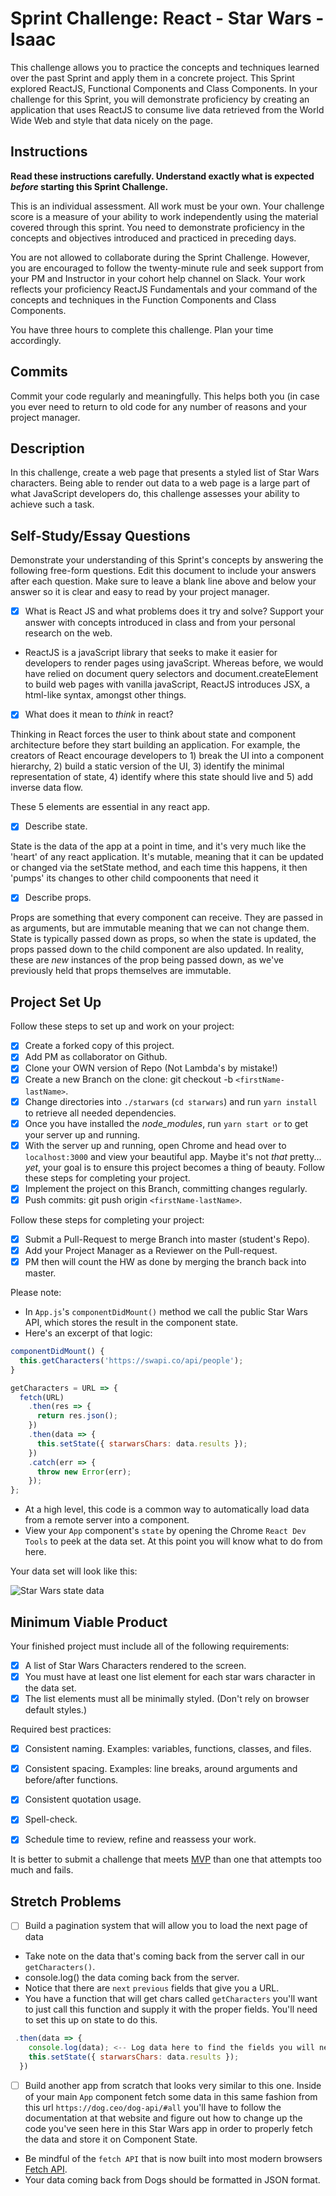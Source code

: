 # Sprint Challenge: React - Star Wars - Isaac

This challenge allows you to practice the concepts and techniques learned over the past Sprint and apply them in a concrete project. This Sprint explored ReactJS, Functional Components and Class Components. In your challenge for this Sprint, you will demonstrate proficiency by creating an application that uses ReactJS to consume live data retrieved from the World Wide Web and style that data nicely on the page.

## Instructions

**Read these instructions carefully. Understand exactly what is expected _before_ starting this Sprint Challenge.**

This is an individual assessment. All work must be your own. Your challenge score is a measure of your ability to work independently using the material covered through this sprint. You need to demonstrate proficiency in the concepts and objectives introduced and practiced in preceding days.

You are not allowed to collaborate during the Sprint Challenge. However, you are encouraged to follow the twenty-minute rule and seek support from your PM and Instructor in your cohort help channel on Slack. Your work reflects your proficiency ReactJS Fundamentals and your command of the concepts and techniques in the Function Components and Class Components.

You have three hours to complete this challenge. Plan your time accordingly.

## Commits

Commit your code regularly and meaningfully. This helps both you (in case you ever need to return to old code for any number of reasons and your project manager.

## Description

In this challenge, create a web page that presents a styled list of Star Wars characters. Being able to render out data to a web page is a large part of what JavaScript developers do, this challenge assesses your ability to achieve such a task.

## Self-Study/Essay Questions

Demonstrate your understanding of this Sprint's concepts by answering the following free-form questions. Edit this document to include your answers after each question. Make sure to leave a blank line above and below your answer so it is clear and easy to read by your project manager.

- [X] What is React JS and what problems does it try and solve? Support your answer with concepts introduced in class and from your personal research on the web.

- ReactJS is a javaScript library that seeks to make it easier for developers to render pages using javaScript. Whereas before, we would have relied on document query selectors and document.createElement to build web pages with vanilla javaScript, ReactJS introduces JSX, a html-like syntax, amongst other things.

- [X] What does it mean to _think_ in react?

Thinking in React forces the user to think about state and component architecture before they start building an application. For example, the creators of React encourage developers to 1) break the UI into a component hierarchy, 2) build a static version of the UI, 3) identify the minimal representation of state, 4) identify where this state should live and 5) add inverse data flow.

These 5 elements are essential in any react app.

- [X] Describe state.

State is the data of the app at a point in time, and it's very much like the 'heart' of any react application. It's mutable, meaning that it can be updated or changed via the setState method, and each time this happens, it then 'pumps' its changes to other child compoonents that need it

- [X] Describe props.

Props are something that every component can receive. They are passed in as arguments, but are immutable meaning that we can not change them. State is typically passed down as props, so when the state is updated, the props passed down to the child component are also updated. In reality, these are *new* instances of the prop being passed down, as we've previously held that props themselves are immutable.

## Project Set Up

Follow these steps to set up and work on your project:

- [X] Create a forked copy of this project.
- [X] Add PM as collaborator on Github.
- [X] Clone your OWN version of Repo (Not Lambda's by mistake!)
- [X] Create a new Branch on the clone: git checkout -b `<firstName-lastName>`.
- [X] Change directories into `./starwars` (`cd starwars`) and run `yarn install` to retrieve all needed dependencies.
- [X] Once you have installed the _node_modules_, run `yarn start or` to get your server up and running.
- [X] With the server up and running, open Chrome and head over to `localhost:3000` and view your beautiful app. Maybe it's not _that_ pretty... _yet_, your goal is to ensure this project becomes a thing of beauty.
Follow these steps for completing your project.
- [X] Implement the project on this Branch, committing changes regularly.
- [X] Push commits: git push origin `<firstName-lastName>`.

Follow these steps for completing your project:

- [X] Submit a Pull-Request to merge <firstName-lastName> Branch into master (student's  Repo).
- [X] Add your Project Manager as a Reviewer on the Pull-request.
- [X] PM then will count the HW as done by  merging the branch back into master.

Please note:

- In `App.js`'s `componentDidMount()` method we call the public Star Wars API, which stores the result in the component state.
- Here's an excerpt of that logic:

```js
componentDidMount() {
  this.getCharacters('https://swapi.co/api/people');
}

getCharacters = URL => {
  fetch(URL)
    .then(res => {
      return res.json();
    })
    .then(data => {
      this.setState({ starwarsChars: data.results });
    })
    .catch(err => {
      throw new Error(err);
    });
};
```

- At a high level, this code is a common way to automatically load data from a remote server into a component.
- View your `App` component's `state` by opening the Chrome `React Dev Tools` to peek at the data set. At this point you will know what to do from here.

Your data set will look like this:

![Star Wars state data](starwars_data.png)


## Minimum Viable Product

Your finished project must include all of the following requirements:

- [X] A list of Star Wars Characters rendered to the screen.
- [X] You must have at least one list element for each star wars character in the data set.
- [X] The list elements must all be minimally styled. (Don't rely on browser default styles.)

Required best practices:

- [X] Consistent naming. Examples: variables, functions, classes, and files.
- [X] Consistent spacing. Examples: line breaks, around arguments and before/after functions.
- [X] Consistent quotation usage.
- [X] Spell-check.
- [X] Schedule time to review, refine and reassess your work.


It is better to submit a challenge that meets [MVP](https://en.wikipedia.org/wiki/Minimum_viable_product) than one that attempts too much and fails.

## Stretch Problems

- [ ] Build a pagination system that will allow you to load the next page of data

- Take note on the data that's coming back from the server call in our `getCharacters()`.
- console.log() the data coming back from the server.
- Notice that there are `next` `previous` fields that give you a URL.
- You have a function that will get chars called `getCharacters` you'll want to just call this function and supply it with the proper fields. You'll need to set this up on state to do this.

```js
 .then(data => {
    console.log(data); <-- Log data here to find the fields you will need.
    this.setState({ starwarsChars: data.results });
  })
```

- [ ] Build another app from scratch that looks very similar to this one. Inside of your main `App` component fetch some data in this same fashion from this url `https://dog.ceo/dog-api/#all` you'll have to follow the documentation at that website and figure out how to change up the code you've seen here in this Star Wars app in order to properly fetch the data and store it on Component State.

- Be mindful of the `fetch API` that is now built into most modern browsers [Fetch API](https://developer.mozilla.org/en-US/docs/Web/API/Fetch_API/Using_Fetch).
- Your data coming back from Dogs should be formatted in JSON format.
